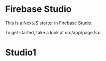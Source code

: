 # Firebase Studio

This is a NextJS starter in Firebase Studio.

To get started, take a look at src/app/page.tsx.
# Studio1
